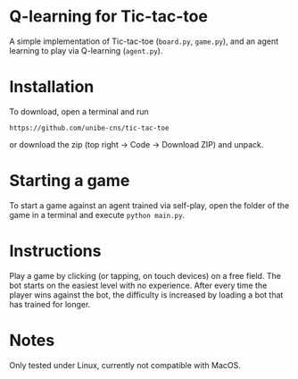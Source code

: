 # Q-learning for Tic-tac-toe

A simple implementation of Tic-tac-toe (`board.py`, `game.py`), and an agent learning to play via Q-learning (`agent.py`).

# Installation

To download, open a terminal and run
```
https://github.com/unibe-cns/tic-tac-toe
```
or download the zip (top right -> Code -> Download ZIP) and unpack.

# Starting a game

To start a game against an agent trained via self-play, open the folder of the game in a terminal and execute `python main.py`.

# Instructions

Play a game by clicking (or tapping, on touch devices) on a free field.
The bot starts on the easiest level with no experience.
After every time the player wins against the bot, the difficulty is increased by loading a bot that has trained for longer.

# Notes

Only tested under Linux, currently not compatible with MacOS.
